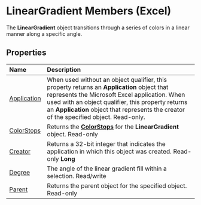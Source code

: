 
# LinearGradient Members (Excel)
The  **LinearGradient** object transitions through a series of colors in a linear manner along a specific angle.

## Properties



|**Name**|**Description**|
|:-----|:-----|
| [Application](ed52cc68-ff42-488c-3b79-a26a34a61095.md)|When used without an object qualifier, this property returns an  **Application** object that represents the Microsoft Excel application. When used with an object qualifier, this property returns an **Application** object that represents the creator of the specified object. Read-only.|
| [ColorStops](99db35d4-f2ae-b1e4-6fed-98e3ecd49cfd.md)|Returns the  **[ColorStops](e138347b-f03c-2f50-bf61-f7f2182c9681.md)** for the **LinearGradient** object. Read-only|
| [Creator](318042d1-d486-5d52-91cb-0a102ee9ae9d.md)|Returns a 32-bit integer that indicates the application in which this object was created. Read-only  **Long**|
| [Degree](0608fe59-76e9-e199-2cc6-848f283813f3.md)|The angle of the linear gradient fill within a selection. Read/write|
| [Parent](adf215eb-a22c-e94d-35b1-355c0be4d98e.md)|Returns the parent object for the specified object. Read-only|
